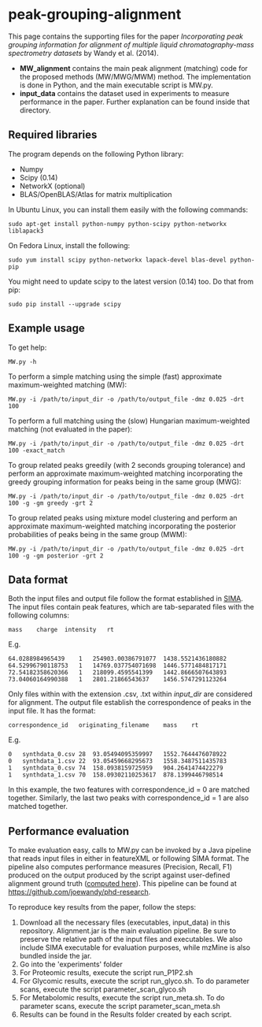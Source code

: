 # peak-grouping-alignment

This page contains the supporting files for the paper *Incorporating peak grouping information for alignment of multiple liquid chromatography-mass spectrometry datasets* by Wandy et al. (2014).

- **MW_alignment** contains the main peak alignment (matching) code for the proposed methods (MW/MWG/MWM) method. The implementation is done in Python, and the main executable script is MW.py.
- **input_data** contains the dataset used in experiments to measure performance in the paper. Further explanation can be found inside that directory. 

## Required libraries

The program depends on the following Python library:

- Numpy
- Scipy (0.14)
- NetworkX (optional)
- BLAS/OpenBLAS/Atlas for matrix multiplication

In Ubuntu Linux, you can install them easily with the following commands:

    sudo apt-get install python-numpy python-scipy python-networkx liblapack3

On Fedora Linux, install the following:

    sudo yum install scipy python-networkx lapack-devel blas-devel python-pip

You might need to update scipy to the latest version (0.14) too. Do that from pip:

    sudo pip install --upgrade scipy

## Example usage

To get help:

    MW.py -h

To perform a simple matching using the simple (fast) approximate maximum-weighted matching (MW):

    MW.py -i /path/to/input_dir -o /path/to/output_file -dmz 0.025 -drt 100 

To perform a full matching using the (slow) Hungarian maximum-weighted matching (not evaluated in the paper):

    MW.py -i /path/to/input_dir -o /path/to/output_file -dmz 0.025 -drt 100 -exact_match

To group related peaks greedily (with 2 seconds grouping tolerance) and perform an approximate maximum-weighted matching incorporating the greedy grouping information for peaks being in the same group (MWG):

    MW.py -i /path/to/input_dir -o /path/to/output_file -dmz 0.025 -drt 100 -g -gm greedy -grt 2

To group related peaks using mixture model clustering and perform an approximate maximum-weighted matching incorporating the posterior probabilities of peaks being in the same group (MWM):

    MW.py -i /path/to/input_dir -o /path/to/output_file -dmz 0.025 -drt 100 -g -gm posterior -grt 2

## Data format

Both the input files and output file follow the format established in [SIMA](http://bioinformatics.oxfordjournals.org/content/early/2011/02/03/bioinformatics.btr051). The input files contain peak features, which are tab-separated files with the following columns:

    mass    charge  intensity   rt

E.g.

    64.0288984965439	1	254903.00386791077	1438.5521436180882
    64.52996790118753	1	14769.037754071698	1446.5771484817171
    72.54182358620366	1	218099.4595541399	1442.8666507643893
    73.04060164990388	1	2801.21866543637	1456.5747291123264

Only files within with the extension .csv, .txt within *input_dir* are considered for alignment. The output file establish the correspondence of peaks in the input file. It has the format:

    correspondence_id   originating_filename    mass    rt

E.g.

    0	synthdata_0.csv	28	93.05494095359997	1552.7644476078922
    0	synthdata_1.csv	22	93.05459668295673	1558.3487511435783
    1	synthdata_0.csv	74	158.0938159725959	904.2641474422279
    1	synthdata_1.csv	70	158.09302110253617	878.1399446798514

In this example, the two features with correspondence_id = 0 are matched together. Similarly, the last two peaks with correspondence_id = 1 are also matched together.

## Performance evaluation

To make evaluation easy, calls to MW.py can be invoked by a Java pipeline that reads input files in either in featureXML or following SIMA format. The pipeline also computes performance measures (Precision, Recall, F1) produced on the output produced by the script against user-defined alignment ground truth ([computed here](https://github.com/joewandy/phd-research/blob/master/AlignmentResearch/src/main/java/com/joewandy/alignmentResearch/objectModel/GroundTruth.java)). This pipeline can be found at https://github.com/joewandy/phd-research. 

To reproduce key results from the paper, follow the steps:

1. Download all the necessary files (executables, input_data) in this repository. Alignment.jar is the main evaluation pipeline. Be sure to preserve the relative path of the input files and executables. We also include SIMA executable for evaluation purposes, while mzMine is also bundled inside the jar.
2. Go into the 'experiments' folder
3. For Proteomic results, execute the script run_P1P2.sh
4. For Glycomic results, execute the script run_glyco.sh. To do parameter scans, execute the script parameter_scan_glyco.sh
5. For Metabolomic results, execute the script run_meta.sh. To do parameter scans, execute the script parameter_scan_meta.sh
5. Results can be found in the Results folder created by each script.
